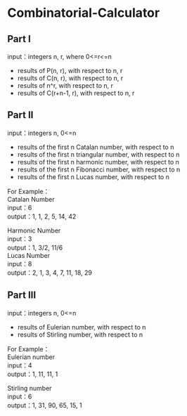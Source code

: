 # Combinatorial-Calculator

## Part I
input：integers n, r, where 0<=r<=n<br>
* results of P(n, r), with respect to n, r 
* results of C(n, r), with respect to n, r
* results of n^r, with respect to n, r
* results of C(r+n-1, r), with respect to n, r

## Part II
input：integers n, 0<=n <br>
* results of the first n Catalan number, with respect to n<br>
* results of the first n triangular number, with respect to n<br>
* results of the first n harmonic number, with respect to n<br>
* results of the first n Fibonacci number, with respect to n<br>
* results of the first n Lucas number, with respect to n<br>

For Example：<br>
Catalan Number<br>
input：6<br>
output：1, 1, 2, 5, 14, 42<br>

Harmonic Number<br>
input：3<br>
output：1, 3/2, 11/6<br>
Lucas Number<br>
input：8<br>
output：2, 1, 3, 4, 7, 11, 18, 29<br>


## Part III
input：integers n, 0<=n<br>
* results of Eulerian number, with respect to n<br>
* results of Stirling number, with respect to n<br>

For Example：<br>
Eulerian number<br>
input：4<br>
output：1, 11, 11, 1<br>

Stirling number<br>
input：6<br>
output：1, 31, 90, 65, 15, 1<br>
